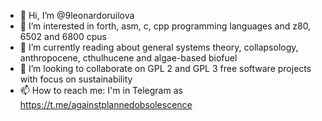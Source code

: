 - 👋 Hi, I’m @9leonardoruilova
- 👀 I’m interested in forth, asm, c, cpp programming languages and z80, 6502 and 6800 cpus
- 🌱 I’m currently reading about general systems theory, collapsology, anthropocene, cthulhucene and algae-based biofuel
- 💞️ I’m looking to collaborate on GPL 2 and GPL 3 free software projects with focus on sustainability
- 📫 How to reach me: I'm in Telegram as https://t.me/againstplannedobsolescence

<!---
9leonardoruilova/9leonardoruilova is a ✨ special ✨ repository because its `README.md` (this file) appears on your GitHub profile.
You can click the Preview link to take a look at your changes.
--->
